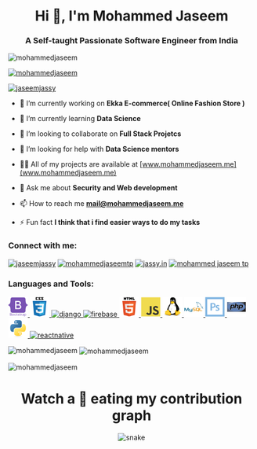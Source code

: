 <h1 align="center">Hi 👋, I'm Mohammed Jaseem</h1>
<h3 align="center">A Self-taught Passionate Software Engineer from India</h3>

<p align="left"> <img src="https://komarev.com/ghpvc/?username=mohammedjaseem&label=Profile%20views&color=0e75b6&style=flat" alt="mohammedjaseem" /> </p>

<p align="left"> <a href="https://github.com/ryo-ma/github-profile-trophy"><img src="https://github-profile-trophy.vercel.app/?username=mohammedjaseem" alt="mohammedjaseem" /></a> </p>

<p align="left"> <a href="https://twitter.com/jaseemjassy" target="blank"><img src="https://img.shields.io/twitter/follow/jaseemjassy?logo=twitter&style=for-the-badge" alt="jaseemjassy" /></a> </p>

- 🔭 I’m currently working on **Ekka E-commerce( Online Fashion Store )**

- 🌱 I’m currently learning **Data Science**

- 👯 I’m looking to collaborate on **Full Stack Projetcs**

- 🤝 I’m looking for help with **Data Science mentors**

- 👨‍💻 All of my projects are available at [www.mohammedjaseem.me](www.mohammedjaseem.me)

- 💬 Ask me about **Security and Web development**

- 📫 How to reach me **mail@mohammedjaseem.me**

- ⚡ Fun fact **I think that i find easier ways to do my tasks**

<h3 align="left">Connect with me:</h3>
<p align="left">
<a href="https://twitter.com/jaseemjassy" target="blank"><img align="center" src="https://raw.githubusercontent.com/rahuldkjain/github-profile-readme-generator/master/src/images/icons/Social/twitter.svg" alt="jaseemjassy" height="30" width="40" /></a>
<a href="https://linkedin.com/in/mohammedjaseemtp" target="blank"><img align="center" src="https://raw.githubusercontent.com/rahuldkjain/github-profile-readme-generator/master/src/images/icons/Social/linked-in-alt.svg" alt="mohammedjaseemtp" height="30" width="40" /></a>
<a href="https://instagram.com/jassy.in" target="blank"><img align="center" src="https://raw.githubusercontent.com/rahuldkjain/github-profile-readme-generator/master/src/images/icons/Social/instagram.svg" alt="jassy.in" height="30" width="40" /></a>
<a href="https://www.youtube.com/c/mohammed jaseem tp" target="blank"><img align="center" src="https://raw.githubusercontent.com/rahuldkjain/github-profile-readme-generator/master/src/images/icons/Social/youtube.svg" alt="mohammed jaseem tp" height="30" width="40" /></a>
</p>
<h3 align="left">Languages and Tools:</h3>
<p align="left"> <a href="https://getbootstrap.com" target="_blank"> <img src="https://raw.githubusercontent.com/devicons/devicon/master/icons/bootstrap/bootstrap-plain-wordmark.svg" alt="bootstrap" width="40" height="40"/> </a> <a href="https://www.w3schools.com/css/" target="_blank"> <img src="https://raw.githubusercontent.com/devicons/devicon/master/icons/css3/css3-original-wordmark.svg" alt="css3" width="40" height="40"/> </a>
<a href="https://www.djangoproject.com/" target="_blank" rel="noreferrer"> <img src="https://camo.githubusercontent.com/537f66454b766b0d56da91225206ebf6d28ecff24d84668d52cf9430e02460fd/68747470733a2f2f63646e2e776f726c64766563746f726c6f676f2e636f6d2f6c6f676f732f646a616e676f2e737667"" alt="django" width="40" height="40"/> </a> <a href="https://firebase.google.com/" target="_blank" rel="noreferrer"> <img src="https://www.vectorlogo.zone/logos/firebase/firebase-icon.svg" alt="firebase" width="40" height="40"/><a href="https://www.w3.org/html/" target="_blank"> <img src="https://raw.githubusercontent.com/devicons/devicon/master/icons/html5/html5-original-wordmark.svg" alt="html5" width="40" height="40"/> </a> <a href="https://developer.mozilla.org/en-US/docs/Web/JavaScript" target="_blank"> <img src="https://raw.githubusercontent.com/devicons/devicon/master/icons/javascript/javascript-original.svg" alt="javascript" width="40" height="40"/> </a> <a href="https://www.linux.org/" target="_blank"> <img src="https://raw.githubusercontent.com/devicons/devicon/master/icons/linux/linux-original.svg" alt="linux" width="40" height="40"/> </a> <a href="https://www.mysql.com/" target="_blank"> <img src="https://raw.githubusercontent.com/devicons/devicon/master/icons/mysql/mysql-original-wordmark.svg" alt="mysql" width="40" height="40"/> </a> <a href="https://www.photoshop.com/en" target="_blank"> <img src="https://raw.githubusercontent.com/devicons/devicon/master/icons/photoshop/photoshop-line.svg" alt="photoshop" width="40" height="40"/> </a> <a href="https://www.php.net" target="_blank"> <img src="https://raw.githubusercontent.com/devicons/devicon/master/icons/php/php-original.svg" alt="php" width="40" height="40"/> </a> <a href="https://www.python.org" target="_blank"> <img src="https://raw.githubusercontent.com/devicons/devicon/master/icons/python/python-original.svg" alt="python" width="40" height="40"/> </a> <a href="https://reactnative.dev/" target="_blank"> <img src="https://reactnative.dev/img/header_logo.svg" alt="reactnative" width="40" height="40"/> </a> </p>

<p><img align="left" src="https://github-readme-stats.vercel.app/api/top-langs?username=mohammedjaseem&show_icons=true&locale=en&layout=compact" alt="mohammedjaseem" /></p>

<p>&nbsp;<img align="center" src="https://github-readme-stats.vercel.app/api?username=mohammedjaseem&show_icons=true&locale=en" alt="mohammedjaseem" /></p>

<p><img align="center" src="https://github-readme-streak-stats.herokuapp.com/?user=mohammedjaseem&" alt="mohammedjaseem" /></p>

<h1 align = 'Center'>Watch a 🐍 eating my contribution graph</h1>
<p align="center">
  <img src="https://github.com/rock12231/rock12231/blob/output/github-contribution-grid-snake.svg" alt="snake"></center>
</p>

